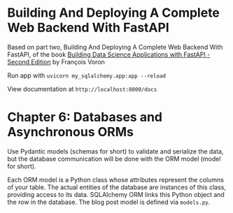Building And Deploying A Complete Web Backend With FastAPI
==========================================================

Based on part two, Building And Deploying A Complete Web Backend With FastAPI, of the book [Building Data Science Applications with FastAPI - Second Edition](https://www.amazon.com/Building-Data-Science-Applications-FastAPI-ebook/dp/B0C9D1QYVX?qid=1692021319&refinements=p_27:Fran%C3%A7ois+Voron&s=digital-text&sr=1-1&text=Fran%C3%A7ois+Voron&linkCode=sl1&tag=mobilea00b2a6-20&linkId=751999f2c2a85565dbd749e640befa60&language=en_US&ref_=as_li_ss_tl) by François Voron

Run app with `uvicorn my_sqlalchemy.app:app --reload`

View documentation at `http://localhost:8000/docs`

# Chapter 6: Databases and Asynchronous ORMs

Use Pydantic models (schemas for short) to validate and serialize the data, but the database communication will be done with the ORM model (model for short).

Each ORM model is a Python class whose attributes represent the columns of your table. The actual entities of the database are instances of this class, providing access to its data. SQLAlchemy ORM links this Python object and the row in the database. The blog post model is defined via `models.py`.
